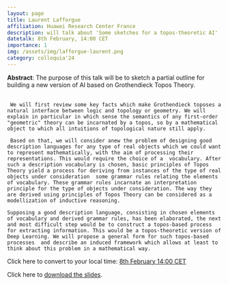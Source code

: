 ```yaml
---
layout: page
title: Laurent Lafforgue
affiliation: Huawei Research Center France
description: will talk about 'Some sketches for a topos-theoretic AI'
datetalk: 8th February, 14:00 CET
importance: 1
img: /assets/img/lafforgue-laurent.png
category: colloquia'24
---
```


<p>

<b>Abstract</b>: The purpose of this talk will be to sketch a partial outline for building a new version of AI based on Grothendieck Topos Theory.</br></br>

     We will first review some key facts which make Grothendieck toposes a natural interface between logic and topology or geometry. We will explain in particular in which sense the semantics of any first-order "geometric" theory can be incarnated by a topos, so by a mathematical object to which all intuitions of topological nature still apply.

     Based on that, we will consider anew the problem of designing good description languages for any type of real objects which we could want to represent mathematically, with the aim of processing their representations. This would require the choice of a  vocabulary. After such a description vocabulary is chosen, basic principles of Topos Theory yield a process for deriving from instances of the type of real objects under consideration  some grammar rules relating the elements of vocabulary. These grammar rules incarnate an interpretation principle for the type of objects under consideration. The way they are derived using principles of Topos Theory can be considered as a modellization of inductive reasoning.

    Supposing a good description language, consisting in chosen elements of vocabulary and derived grammar rules, has been elaborated, the next and most difficult step would be to construct a topos-based process for extracting information. This would be a topos-theoretic version of Deep Learning. We will propose a general form for such topos-based processes  and describe an induced framework which allows at least to think about this problem in a mathematical way. 
</p> 


Click here to convert to your local time: <a href='https://www.timeanddate.com/worldclock/fixedtime.html?msg=B%3DM2L+-+Laurent+Lafforgue&iso=20240208T14&p1=31&ah=1&am=30' target='time'>8th February 14:00 CET </a>




<!--
<iframe width="560" height="315" src="https://www.youtube.com/embed/N5vghYGwARQ" title="YouTube video player" frameborder="0" allow="accelerometer; autoplay; clipboard-write; encrypted-media; gyroscope; picture-in-picture; web-share" allowfullscreen></iframe> -->

Click here to <a href="https://mat.uab.cat/~rubio/bM2L/Lafforgue-bM2L.pdf" target="slideslafforgue">download the slides</a>.
